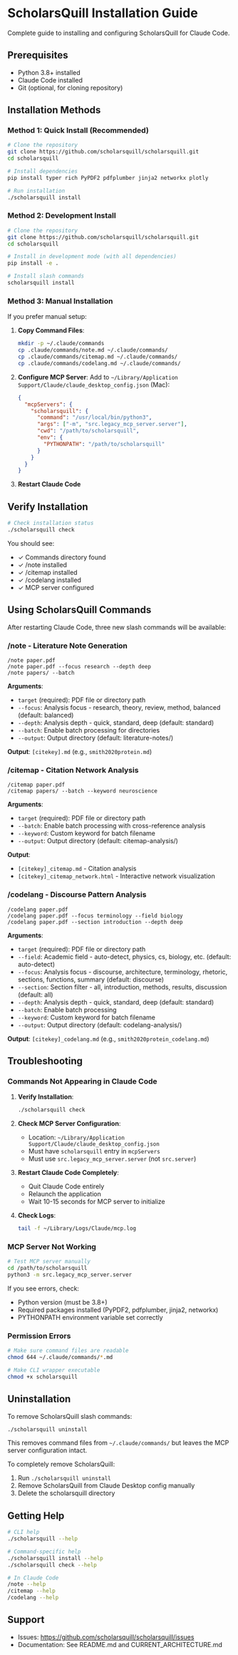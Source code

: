 # ScholarsQuill Installation Guide

Complete guide to installing and configuring ScholarsQuill for Claude Code.

## Prerequisites

- Python 3.8+ installed
- Claude Code installed
- Git (optional, for cloning repository)

## Installation Methods

### Method 1: Quick Install (Recommended)

```bash
# Clone the repository
git clone https://github.com/scholarsquill/scholarsquill.git
cd scholarsquill

# Install dependencies
pip install typer rich PyPDF2 pdfplumber jinja2 networkx plotly

# Run installation
./scholarsquill install
```

### Method 2: Development Install

```bash
# Clone the repository
git clone https://github.com/scholarsquill/scholarsquill.git
cd scholarsquill

# Install in development mode (with all dependencies)
pip install -e .

# Install slash commands
scholarsquill install
```

### Method 3: Manual Installation

If you prefer manual setup:

1. **Copy Command Files**:
   ```bash
   mkdir -p ~/.claude/commands
   cp .claude/commands/note.md ~/.claude/commands/
   cp .claude/commands/citemap.md ~/.claude/commands/
   cp .claude/commands/codelang.md ~/.claude/commands/
   ```

2. **Configure MCP Server**:
   Add to `~/Library/Application Support/Claude/claude_desktop_config.json` (Mac):
   ```json
   {
     "mcpServers": {
       "scholarsquill": {
         "command": "/usr/local/bin/python3",
         "args": ["-m", "src.legacy_mcp_server.server"],
         "cwd": "/path/to/scholarsquill",
         "env": {
           "PYTHONPATH": "/path/to/scholarsquill"
         }
       }
     }
   }
   ```

3. **Restart Claude Code**

## Verify Installation

```bash
# Check installation status
./scholarsquill check
```

You should see:
- ✓ Commands directory found
- ✓ /note installed
- ✓ /citemap installed
- ✓ /codelang installed
- ✓ MCP server configured

## Using ScholarsQuill Commands

After restarting Claude Code, three new slash commands will be available:

### /note - Literature Note Generation

```
/note paper.pdf
/note paper.pdf --focus research --depth deep
/note papers/ --batch
```

**Arguments**:
- `target` (required): PDF file or directory path
- `--focus`: Analysis focus - research, theory, review, method, balanced (default: balanced)
- `--depth`: Analysis depth - quick, standard, deep (default: standard)
- `--batch`: Enable batch processing for directories
- `--output`: Output directory (default: literature-notes/)

**Output**: `[citekey].md` (e.g., `smith2020protein.md`)

### /citemap - Citation Network Analysis

```
/citemap paper.pdf
/citemap papers/ --batch --keyword neuroscience
```

**Arguments**:
- `target` (required): PDF file or directory path
- `--batch`: Enable batch processing with cross-reference analysis
- `--keyword`: Custom keyword for batch filename
- `--output`: Output directory (default: citemap-analysis/)

**Output**:
- `[citekey]_citemap.md` - Citation analysis
- `[citekey]_citemap_network.html` - Interactive network visualization

### /codelang - Discourse Pattern Analysis

```
/codelang paper.pdf
/codelang paper.pdf --focus terminology --field biology
/codelang paper.pdf --section introduction --depth deep
```

**Arguments**:
- `target` (required): PDF file or directory path
- `--field`: Academic field - auto-detect, physics, cs, biology, etc. (default: auto-detect)
- `--focus`: Analysis focus - discourse, architecture, terminology, rhetoric, sections, functions, summary (default: discourse)
- `--section`: Section filter - all, introduction, methods, results, discussion (default: all)
- `--depth`: Analysis depth - quick, standard, deep (default: standard)
- `--batch`: Enable batch processing
- `--keyword`: Custom keyword for batch filename
- `--output`: Output directory (default: codelang-analysis/)

**Output**: `[citekey]_codelang.md` (e.g., `smith2020protein_codelang.md`)

## Troubleshooting

### Commands Not Appearing in Claude Code

1. **Verify Installation**:
   ```bash
   ./scholarsquill check
   ```

2. **Check MCP Server Configuration**:
   - Location: `~/Library/Application Support/Claude/claude_desktop_config.json`
   - Must have `scholarsquill` entry in `mcpServers`
   - Must use `src.legacy_mcp_server.server` (not `src.server`)

3. **Restart Claude Code Completely**:
   - Quit Claude Code entirely
   - Relaunch the application
   - Wait 10-15 seconds for MCP server to initialize

4. **Check Logs**:
   ```bash
   tail -f ~/Library/Logs/Claude/mcp.log
   ```

### MCP Server Not Working

```bash
# Test MCP server manually
cd /path/to/scholarsquill
python3 -m src.legacy_mcp_server.server
```

If you see errors, check:
- Python version (must be 3.8+)
- Required packages installed (PyPDF2, pdfplumber, jinja2, networkx)
- PYTHONPATH environment variable set correctly

### Permission Errors

```bash
# Make sure command files are readable
chmod 644 ~/.claude/commands/*.md

# Make CLI wrapper executable
chmod +x scholarsquill
```

## Uninstallation

To remove ScholarsQuill slash commands:

```bash
./scholarsquill uninstall
```

This removes command files from `~/.claude/commands/` but leaves the MCP server configuration intact.

To completely remove ScholarsQuill:
1. Run `./scholarsquill uninstall`
2. Remove ScholarsQuill from Claude Desktop config manually
3. Delete the scholarsquill directory

## Getting Help

```bash
# CLI help
./scholarsquill --help

# Command-specific help
./scholarsquill install --help
./scholarsquill check --help

# In Claude Code
/note --help
/citemap --help
/codelang --help
```

## Support

- Issues: https://github.com/scholarsquill/scholarsquill/issues
- Documentation: See README.md and CURRENT_ARCHITECTURE.md
